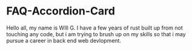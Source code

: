 # FAQ-Accordion-Card


Hello all, my name is WIll G. I have a few years of rust built up from not touching any code, but i am trying to brush up on my skills so that i may pursue a career in back end web devlopment.
